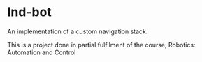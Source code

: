 # Ind-bot
An implementation of a custom navigation stack.

This is a project done in partial fulfilment of the course, Robotics: Automation and Control
